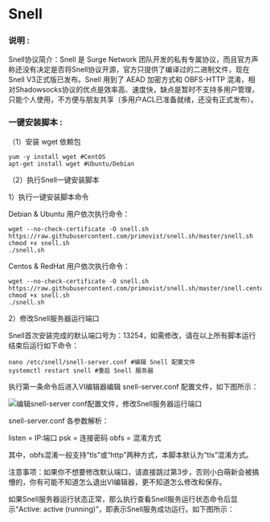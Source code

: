 # Snell

### 说明 :
  Snell协议简介：Snell 是 Surge Network 团队开发的私有专属协议，而且官方声称还没有决定是否将Snell协议开源，官方只提供了编译过的二进制文件，现在 Snell V3正式版已发布。Snell 用到了 AEAD 加密方式和 OBFS-HTTP 混淆，相对Shadowsocks协议的优点是效率高、速度快，缺点是暂时不支持多用户管理，只能个人使用，不方便与朋友共享（多用户ACL已准备就绪，还没有正式发布）。

### 一键安装脚本 :
（1）安装 wget 依赖包
```
yum -y install wget #CentOS
apt-get install wget #Ubuntu/Debian
```
（2）执行Snell一键安装脚本

  1）执行一键安装脚本命令
  
  Debian & Ubuntu 用户依次执行命令：
```
wget --no-check-certificate -O snell.sh https://raw.githubusercontent.com/primovist/snell.sh/master/snell.sh
chmod +x snell.sh
./snell.sh
```

  Centos & RedHat 用户依次执行命令：
```
wget --no-check-certificate -O snell.sh https://raw.githubusercontent.com/primovist/snell.sh/master/snell.centos.sh
chmod +x snell.sh
./snell.sh
```

  2）修改Snell服务器运行端口

Snell首次安装完成的默认端口号为：13254，如需修改，请在以上所有脚本运行结束后运行如下命令：

```
nano /etc/snell/snell-server.conf #编辑 Snell 配置文件
systemctl restart snell #重启 Snell 服务器
```

执行第一条命令后进入VI编辑器编辑 snell-server.conf 配置文件，如下图所示：

![编辑snell-server conf配置文件，修改Snell服务器运行端口](https://user-images.githubusercontent.com/94962349/149941638-0953d737-4c4b-4ff8-949a-31bd5904262d.png)

snell-server.conf 各参数解析：

listen = IP:端口
psk = 连接密码
obfs = 混淆方式

其中，obfs混淆一般支持“tls”或“http”两种方式，本脚本默认为“tls”混淆方式。

注意事项：如果你不想要修改默认端口，请直接跳过第3步，否则小白萌新会被搞懵的，你有可能不知道怎么退出VI编辑器，更不知道怎么修改和保存。

如果Snell服务器运行状态正常，那么执行查看Snell服务运行状态命令后显示“Active: active (running)”，即表示Snell服务成功运行。如下图所示：







